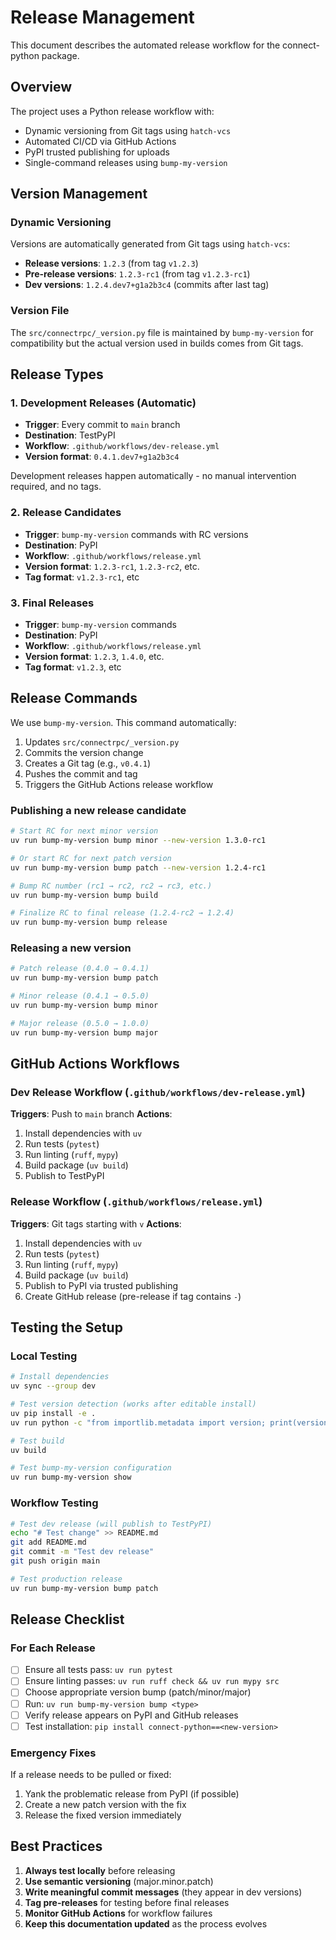 # Release Management

This document describes the automated release workflow for the connect-python package.

## Overview

The project uses a Python release workflow with:
- Dynamic versioning from Git tags using `hatch-vcs`
- Automated CI/CD via GitHub Actions
- PyPI trusted publishing for uploads
- Single-command releases using `bump-my-version`

## Version Management

### Dynamic Versioning
Versions are automatically generated from Git tags using `hatch-vcs`:
- **Release versions**: `1.2.3` (from tag `v1.2.3`)
- **Pre-release versions**: `1.2.3-rc1` (from tag `v1.2.3-rc1`)
- **Dev versions**: `1.2.4.dev7+g1a2b3c4` (commits after last tag)

### Version File
The `src/connectrpc/_version.py` file is maintained by `bump-my-version` for compatibility but the actual version used in builds comes from Git tags.

## Release Types

### 1. Development Releases (Automatic)
- **Trigger**: Every commit to `main` branch
- **Destination**: TestPyPI
- **Workflow**: `.github/workflows/dev-release.yml`
- **Version format**: `0.4.1.dev7+g1a2b3c4`

Development releases happen automatically - no manual intervention
required, and no tags.

### 2. Release Candidates
- **Trigger**: `bump-my-version` commands with RC versions
- **Destination**: PyPI
- **Workflow**: `.github/workflows/release.yml`
- **Version format**: `1.2.3-rc1`, `1.2.3-rc2`, etc.
- **Tag format**: `v1.2.3-rc1`, etc

### 3. Final Releases
- **Trigger**: `bump-my-version` commands
- **Destination**: PyPI
- **Workflow**: `.github/workflows/release.yml`
- **Version format**: `1.2.3`, `1.4.0`, etc.
- **Tag format**: `v1.2.3`, etc

## Release Commands

We use `bump-my-version`. This command automatically:
1. Updates `src/connectrpc/_version.py`
2. Commits the version change
3. Creates a Git tag (e.g., `v0.4.1`)
4. Pushes the commit and tag
5. Triggers the GitHub Actions release workflow

### Publishing a new release candidate
```bash
# Start RC for next minor version
uv run bump-my-version bump minor --new-version 1.3.0-rc1

# Or start RC for next patch version
uv run bump-my-version bump patch --new-version 1.2.4-rc1

# Bump RC number (rc1 → rc2, rc2 → rc3, etc.)
uv run bump-my-version bump build

# Finalize RC to final release (1.2.4-rc2 → 1.2.4)
uv run bump-my-version bump release
```

### Releasing a new version
```bash
# Patch release (0.4.0 → 0.4.1)
uv run bump-my-version bump patch

# Minor release (0.4.1 → 0.5.0)
uv run bump-my-version bump minor

# Major release (0.5.0 → 1.0.0)
uv run bump-my-version bump major
```

## GitHub Actions Workflows

### Dev Release Workflow (`.github/workflows/dev-release.yml`)
**Triggers**: Push to `main` branch
**Actions**:
1. Install dependencies with `uv`
2. Run tests (`pytest`)
3. Run linting (`ruff`, `mypy`)
4. Build package (`uv build`)
5. Publish to TestPyPI

### Release Workflow (`.github/workflows/release.yml`)
**Triggers**: Git tags starting with `v`
**Actions**:
1. Install dependencies with `uv`
2. Run tests (`pytest`)
3. Run linting (`ruff`, `mypy`)
4. Build package (`uv build`)
5. Publish to PyPI via trusted publishing
6. Create GitHub release (pre-release if tag contains `-`)

## Testing the Setup

### Local Testing
```bash
# Install dependencies
uv sync --group dev

# Test version detection (works after editable install)
uv pip install -e .
uv run python -c "from importlib.metadata import version; print(version(connect-python'))"

# Test build
uv build

# Test bump-my-version configuration
uv run bump-my-version show
```

### Workflow Testing
```bash
# Test dev release (will publish to TestPyPI)
echo "# Test change" >> README.md
git add README.md
git commit -m "Test dev release"
git push origin main

# Test production release
uv run bump-my-version bump patch
```

## Release Checklist

### For Each Release
- [ ] Ensure all tests pass: `uv run pytest`
- [ ] Ensure linting passes: `uv run ruff check && uv run mypy src`
- [ ] Choose appropriate version bump (patch/minor/major)
- [ ] Run: `uv run bump-my-version bump <type>`
- [ ] Verify release appears on PyPI and GitHub releases
- [ ] Test installation: `pip install connect-python==<new-version>`

### Emergency Fixes
If a release needs to be pulled or fixed:
1. Yank the problematic release from PyPI (if possible)
2. Create a new patch version with the fix
3. Release the fixed version immediately

## Best Practices

1. **Always test locally** before releasing
2. **Use semantic versioning** (major.minor.patch)
3. **Write meaningful commit messages** (they appear in dev versions)
4. **Tag pre-releases** for testing before final releases
5. **Monitor GitHub Actions** for workflow failures
6. **Keep this documentation updated** as the process evolves

